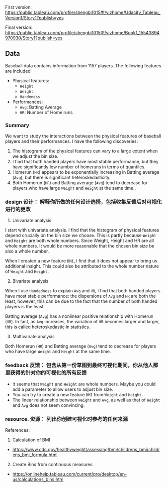 First version:
https://public.tableau.com/profile/shengbi1015#!/vizhome/Udacity_Tableau_Version1/Story1?publish=yes

Final version: 
https://public.tableau.com/profile/shengbi1015#!/vizhome/Book1_15543894970930/Story1?publish=yes


## Data 
Baseball data contains information from 1157 players. The following features are included
- Physical features:
    - `Height`
    - `Weight`
    - `Handeness`
- Performances:
    - `Avg`: Batting Average
    - `HR`: Number of Home runs


### Summary
We want to study the interactions between the physical features of baseball players and their performances. I have the following discoveries:
1. The histogram of the physical features can vary to a large extent when we adjust the bin size.     
2. I find that both handed players have most stable performance, but they have significantly low number of homeruns in terms of quantiles.
3. Homerun (`HR`) appears to be exponentially increasing in Batting average (`Avg`), but there is significant heteroskedasticity.
4. Both Homerun (`HR`) and Batting average (`Avg`) tend to decrease for players who have large `Weight` and `Height` at the same time..

### design 设计： 解释你所做的任何设计选择，包括收集反馈后对可视化进行的更改

1. Univariate analysis

I start with univariate analysis. I find that the histogram of physical features depend crucially on the bin size we choose. This is partly because `Weight` and `Height` are both whole numbers. Since Weight, Height and HR are all whole numbers. It would be more reasonable that the chosen bin size be also a whole number.

When I created a new feature `BMI`, I find that it does not appear to bring us additional insight. This could also be attributed to the whole number nature of `Weight` and `Height`.


2. Bivariate analysis

When I use `Handedness` to explain `Avg` and `HR`, I find that both handed players have most stable performance: the dispersions of `Avg` and `HR` are both the least, however, this can be due to the fact that the number of both handed players is the least.

Batting average (`Avg`) has a nonlinear positive relationship with Homerun (`HR`). In fact, as `Avg` increases, the variation of `HR` becomes larger and larger, this is called heteroskedastic in statistics.

3. Multivariate analysis

Both Homerun (`HR`) and Batting average (`Avg`) tend to decrease for players who have large `Weight` and `Height` at the same time.


### feedback 反馈： 包含从第一份草图到最终可视化期间，你从他人那里获得的针对你的可视化的所有反馈

- It seems that `Weight` and `Height` are whole numbers. Maybe you could add a parameter to allow users to adjust bin size.
- You can try to create a new feature `BMI` from `Weight` and `Height`.
- The linear relationship between `Weight` and `Avg`, as well as that of `Height` and `Avg` does not seem convincing.

### resource. 资源： 列出你创建可视化时参考的任何来源

References:
1. Calculation of BMI
  - https://www.cdc.gov/healthyweight/assessing/bmi/childrens_bmi/childrens_bmi_formula.html
2. Create Bins from continuous measures
  - https://onlinehelp.tableau.com/current/pro/desktop/en-us/calculations_bins.htm

